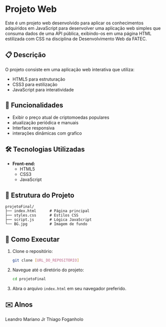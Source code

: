 # Projeto Web

Este é um projeto web desenvolvido para aplicar os conhecimentos adquiridos em JavaScript
para desenvolver uma aplicação web simples que consuma dados de uma API pública,
exibindo-os em uma página HTML estilizada com CSS na disciplina de Desenvolvimento Web da FATEC.

## 📋 Descrição

O projeto consiste em uma aplicação web interativa que utiliza:
- HTML5 para estruturação
- CSS3 para estilização
- JavaScript para interatividade

## 🚀 Funcionalidades

- Exibir o preço atual de criptomoedas populares
- atualização periódica e manuais
- Interface responsiva
- interações dinâmicas com grafico

## 🛠️ Tecnologias Utilizadas

- **Front-end:**
  - HTML5
  - CSS3
  - JavaScript

## 📁 Estrutura do Projeto

```
projetoFinal/
├── index.html      # Página principal
├── styles.css      # Estilos CSS
├── script.js       # Lógica JavaScript
└── BG.jpg          # Imagem de fundo
```

## 🚀 Como Executar

1. Clone o repositório:
   ```bash
   git clone [URL_DO_REPOSITÓRIO]
   ```
2. Navegue até o diretório do projeto:
   ```bash
   cd projetoFinal
   ```
3. Abra o arquivo `index.html` em seu navegador preferido.

## ✉️ Alnos

Leandro Mariano Jr
Thiago Foganholo
